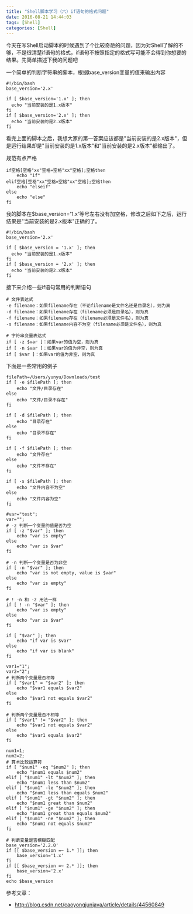 ```yaml
---
title: "Shell脚本学习（六）if语句的格式问题"
date: 2016-08-21 14:44:03
tags: [Shell]
categories: [Shell]
---
```


今天在写Shell启动脚本的时候遇到了个比较奇葩的问题，因为对Shell了解的不够，不是很清楚if语句的格式，if语句不按照指定的格式写可能不会得到你想要的结果。先简单描述下我的问题吧

一个简单的判断字符串的脚本，根据base_version变量的值来输出内容

```
#!/bin/bash
base_version='2.x'

if [ $base_version='1.x' ]; then
  echo "当前安装的是1.x版本"
fi
if [ $base_version='2.x' ]; then
  echo "当前安装的是2.x版本"
fi
```

看完上面的脚本之后，我想大家的第一答案应该都是"当前安装的是2.x版本"，但是运行结果却是"当前安装的是1.x版本"和"当前安装的是2.x版本"都输出了。

规范有点严格

```
if空格[空格"xx"空格=空格"xx"空格];空格then
	echo "if"
elif空格[空格"xx"空格=空格"xx"空格];空格then
	echo "elseif"
else
	echo "else"
fi
```

我的脚本在$base_version='1.x'等号左右没有加空格，修改之后如下之后，运行结果是"当前安装的是2.x版本"正确的了。

```
#!/bin/bash
base_version='2.x'

if [ $base_version = '1.x' ]; then
  echo "当前安装的是1.x版本"
fi
if [ $base_version = '2.x' ]; then
  echo "当前安装的是2.x版本"
fi
```

接下来介绍一些if语句常用的判断语句

```
# 文件表达式
-e filename：如果filename存在（不论filename是文件名还是目录名），则为真
-d filename：如果filename存在（filename必须是目录名），则为真
-f filename：如果filename存在（filename必须是文件名），则为真
-s filename：如果filename内容不为空（filename必须是文件名），则为真

# 字符串变量表达式
if [ -z $var ]：如果var的值为空，则为真
if [ -n $var ]：如果var的值为非空，则为真
if [ $var ]：如果var的值为非空，则为真
```

下面是一些常用的例子

```
filePath=/Users/yunyu/Downloads/test
if [ -e $filePath ]; then
	echo "文件/目录存在"
else 
	echo "文件/目录不存在"
fi

if [ -d $filePath ]; then
	echo "目录存在"
else 
	echo "目录不存在"
fi

if [ -f $filePath ]; then
	echo "文件存在"
else 
	echo "文件不存在"
fi

if [ -s $filePath ]; then
	echo "文件内容不为空"
else 
	echo "文件内容为空"
fi

#var="test";
var="";
# -z 判断一个变量的值是否为空
if [ -z "$var" ]; then
	echo "var is empty"
else
	echo "var is $var"
fi

# -n 判断一个变量是否为非空
if [ -n "$var" ]; then
	echo "var is not empty, value is $var"
else
	echo "var is empty"
fi

# ! -n 和 -z 用法一样
if [ ! -n "$var" ]; then
	echo "var is empty"
else
	echo "var is $var"
fi

if [ "$var" ]; then
	echo "if var is $var"
else
	echo "if var is blank"
fi

var1="1";
var2="2";
# 判断两个变量是否相等
if [ "$var1" = "$var2" ]; then
	echo "$var1 equals $var2"
else
	echo "$var1 not equals $var2"
fi

# 判断两个变量是否不相等
if [ "$var1" != "$var2" ]; then
	echo "$var1 not equals $var2"
else
	echo "$var1 equals $var2"
fi

num1=1;
num2=2;
# 算术比较运算符
if [ "$num1" -eq "$num2" ]; then
	echo "$num1 equals $num2"
elif [ "$num1" -lt "$num2" ]; then
	echo "$num1 less than $num2"
elif [ "$num1" -le "$num2" ]; then
	echo "$num1 less than equals $num2"
elif [ "$num1" -gt "$num2" ]; then
	echo "$num1 great than $num2"
elif [ "$num1" -ge "$num2" ]; then
	echo "$num1 great than equals $num2"
elif [ "$num1" -ne "$num2" ]; then
	echo "$num1 not equals $num2"
fi

# 判断变量是否模糊匹配
base_version='2.2.0'
if [[ $base_version =~ 1.* ]]; then
	base_version='1.x'
fi
if [[ $base_version =~ 2.* ]]; then
	base_version='2.x'
fi
echo $base_version
```

参考文章：

- http://blog.csdn.net/caoyongjunjava/article/details/44560849